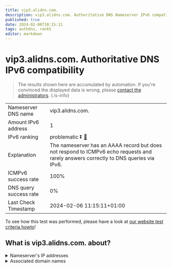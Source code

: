 ```yaml
---
title: vip3.alidns.com.
description: vip3.alidns.com. Authoritative DNS Nameserver IPv6 compatibility
published: true
date: 2024-02-06T10:15:11
tags: authdns, rank5
editor: markdown
---
```


# vip3.alidns.com. Authoritative DNS IPv6 compatibility

> The results shown here are accumulated by automation. If you're convinced the displayed data is wrong, please [contact the administrators](/howto/chat). 
{.is-info}




|   |   |
| - | - |
| Nameserver DNS name | vip3.alidns.com.
| Amount IPv6 address | 1
| IPv6 ranking | problematic :arrow_double_down: [🔗](/howto/ranking) |
| Explanation | The nameserver has an AAAA record but does not respond to ICMPv6 echo requests and rarely answers correctly to DNS queries via IPv6. |
| ICMPv6 success rate | 100%|
| DNS query success rate | 0% |
| Last Check Timestamp | 2024-02-06 11:15:11+01:00 |

To see how this test was performed, please have a look at [our website test criteria howto](/howto/testcriteria/authdns)!


## What is vip3.alidns.com. about?




<details>
<summary>Nameserver's IP addresses</summary>

2408:4009:500::3

</details>



<details>
<summary>Associated domain names</summary>

www.baike.com

</details>
